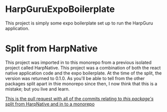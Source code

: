 # HarpGuruExpoBoilerplate

This project is simply some expo boilerplate set up to run the HarpGuru application.

# Split from HarpNative

This project was imported in to this monorepo from a previous isolated project called HarpNative. This project was a combination of both the react native application code and the expo boilerplate. At the time of the split, the version was returned to 0.1.0. As you'll be able to tell from the other packages split apart in thie monorepo since then, I now think that this is a mistake; but you live and learn.

[This is the pull request with all of the commits relating to _this package's_ split from HarpNative and in to a monorepo](https://github.com/js-jslog/harpnative/pull/73)
